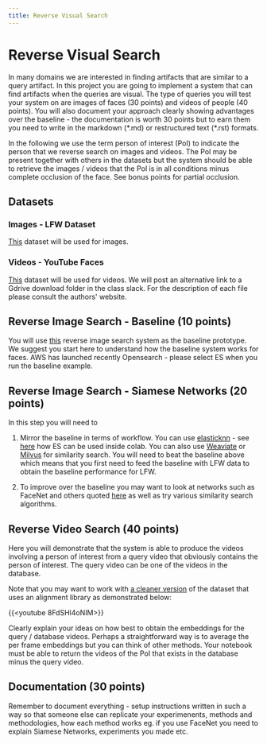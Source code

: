 ```yaml
---
title: Reverse Visual Search
---
```


# Reverse Visual Search

In many domains we are interested in finding artifacts that are similar to a query artifact. In this project you are going to implement a system that can find artifacts when the queries are visual.  The type of queries you will test your system on are images of faces (30 points) and videos of people (40 points). You will also document your approach clearly showing advantages over the baseline - the documentation is worth 30 points but to earn them you need to write in the markdown (\*.md) or restructured text (\*.rst) formats. 

In the following we use the term person of interest (PoI) to indicate the person that we reverse search on images and videos. The PoI may be present together with others in the datasets but the system should be able to retrieve the images / videos that the PoI is in all conditions minus complete occlusion of the face.  See bonus points for partial occlusion. 

## Datasets

### Images - LFW Dataset

[This](http://vis-www.cs.umass.edu/lfw/) dataset will be used for images. 

### Videos - YouTube Faces

[This](https://www.cs.tau.ac.il/~wolf/ytfaces/) dataset will be used for videos. We will post an alternative link to a Gdrive download folder in the class slack. For the description of each file please consult the authors' website. 

## Reverse Image Search - Baseline (10 points)

You will use [this](https://aws.amazon.com/blogs/machine-learning/building-a-visual-search-application-with-amazon-sagemaker-and-amazon-es/) reverse image search system as the baseline prototype. We suggest you start here to understand how the baseline system works for faces. AWS has launched recently Opensearch - please select ES when you run the baseline example.  

## Reverse Image Search - Siamese Networks (20 points)

In this step you will need to 

1. Mirror the baseline in terms of workflow. You can use [elasticknn](https://github.com/alexklibisz/elastiknn) - see [here](https://colab.research.google.com/github/tensorflow/io/blob/master/docs/tutorials/elasticsearch.ipynb#scrollTo=Tce3stUlHN0L) how ES can be used inside colab. You can also use [Weaviate](https://www.semi.technology/developers/weaviate/current/index.html) or [Milvus](https://milvus.io/) for similarity search. You will need to beat the baseline above which means that you first need to feed the baseline with LFW data to obtain the baseline performance for LFW. 

2. To improve over the baseline you may want to look at networks such as FaceNet and others quoted [here](https://hackernoon.com/6-best-open-source-projects-for-real-time-face-recognition-vr1w34x5) as well as try various similarity search algorithms. 


## Reverse Video Search (40 points)

Here you will demonstrate that the system is able to produce the videos involving a person of interest from a query video that obviously contains the person of interest. The query video can be one of the videos in the database. 

Note that you may want to work with  [a cleaner version](https://www.kaggle.com/selfishgene/youtube-faces-with-facial-keypoints) of the dataset that uses an alignment library as demonstrated below: 

{{<youtube 8FdSHl4oNIM>}}

Clearly explain your ideas on how best to obtain the embeddings for the query / database videos. Perhaps a straightforward way is to average the per frame embeddings but you can think of other methods. Your notebook must be able to return the videos of the PoI that exists in the database minus the query video.   

## Documentation (30 points)

Remember to document everything - setup instructions written in such a way so that someone else can replicate your experimenents, methods and methodologies, how each method works eg. if you use FaceNet you need to explain Siamese Networks, experiments you made etc. 


